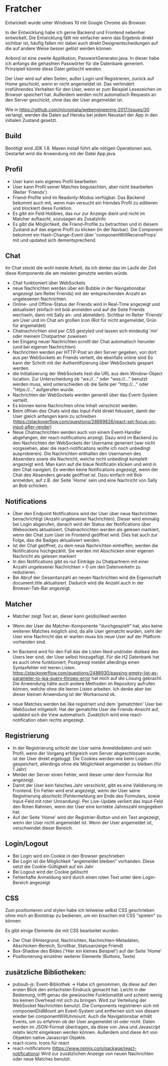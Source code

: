 # Fratcher
Entwickelt wurde unter Windows 10 mit Google Chrome als Browser.

In der Entwicklung habe ich gerne Backend und Frontend nebenher entwickelt. Die Entwicklung fällt mir einfacher wenn das Ergebnis direkt sichtbar ist, häufig fallen mir dabei auch direkt Designentscheidungen auf die auf andere Weise besser gelöst werden können.

Anbord ist eine zweite Applikation, PasswortGenerator.java. In dieser habe ich anfangs die gehashten Passwörter für die Datenbank generiert.
Prinzipiell könnte diese Datei gelöscht werden.

Der User wird auf allen Seiten, außer Login und Registrieren, zurück auf Home geschickt, wenn er nicht angemeldet ist. Das verhindert irreführendes Verhalten für den User, wenn er zum Beispiel Lesezeichen im Browser speichert hat. Außerdem werden nicht automatisch Requests an den Server geschickt, ohne das der User angemeldet ist.

Wie in https://github.com/micromata/webengineering-2017/issues/30 verlangt, werden die Daten auf Heroku bei jedem Neustart der App in den initialen Zustand gesetzt.

## Build
Benötigt wird JDK 1.8. Maven install führt alle nötigen Operationen aus. Gestartet wird die Anwendung mit der Datei App.java.

## Profil
- User kann sein eigenes Profil bearbeiten
- User kann Profil seiner Matches begutachten, aber nicht bearbeiten (Reiter 'Friends')
- Friend-Profile sind im Readonly-Modus verfügbar. Das Backend bekommt auch mit, wenn man versucht ein fremdes Profil zu editieren und blockiert diese Funktion.
- Es gibt ein Feld Hobbies, das nur zur Anzeige dient und nicht im Matcher auftaucht, sozusagen als Zusatzinfo  
- Es gibt die Möglichkeit, die Friend-Profile zu betrachten und in diesem Zustand auf das eigene Profil zu klicken (in der Navbar).
	Die Component bekommt ein Hash-Change-Event über 'componentWillReceiveProps' mit und updated sich dementsprechend.

## Chat
Im Chat steckt die wohl meiste Arbeit, da ich denke das im Laufe der Zeit diese Komponente die am meisten genutzte werden würde.
- Chat funktioniert über WebSockets
- neue Nachrichten werden über ein Bubble in der Navigationsbar angezeigt (am Reiter Friends) mit der entsprechenden Anzahl an ungelesenen 	Nachrichten.
- Online- und Offline-Status der Friends wird in Real-Time angezeigt und aktualisiert (einfach mit bob anmelden und auf die Seite Friends wechseln, dann mit Sally an- und abmelden).
	Sichtbar im Reiter 'Friends' am User und im Chat am großen Icon (Rot für nicht angemeldet, Grün für angemeldet)
- Chatnachrichten sind per CSS gestyled und lassen sich eindeutig 'mir' oder meinem Chatpartner zuweisen
- bei Eingang neuer Nachrichten scrollt der Chat automatisch herunter (und bei eigenen Nachrichten)
- Nachrichten werden per HTTP-Post an den Server gegeben, von dort aus per WebSockets an Friends verteilt, die ebenfalls online sind
	So kann der Schritt mit der Authentifizierung über WebSockets gespart werden.
- die Initialisierung der WebSockets liest die URL aus dem Window-Object location. Zur Unterscheidung ob "ws://..." oder "wss://..." benutzt werden muss, wird unterschieden ob die Seite per "http://..." oder "https://..." aufgerufen wurde.  
- Nachrichten der WebSockets werden generell über das Event-System verteilt.
- Es können keine Nachrichten ohne Inhalt verschickt werden.
- Beim öffnen des Chats wird das Input-Feld direkt fokusiert, damit der User gleich anfangen kann zu schreiben
	(https://stackoverflow.com/questions/28889826/react-set-focus-on-input-after-render)
- Neue Chatnachrichten werden auch von einem Event-Handler abgefangen, der react-notifications anzeigt. Dazu wird im Backend zu den Nachrichten der WebSockets der Username generiert (war nicht vorgesehen, aber die react-notificaitons wollte ich noch unbedingt ausprobieren). Die Nachrichten enthalten den Usernamen des Absenders sowie die Nachricht, welche nicht unbedingt komplett angezeigt wird. Man kann auf die blaue Notificatin klicken und wird in den Chat navigiert. Es werden keine Notifications angezeigt, wenn der Chat des Absenders gerade geöffnet ist. Dazu einfach mit Bob anmelden, auf z.B. der Seite 'Home' sein und eine Nachricht von Sally an Bob schicken. 

## Notifications
- Über den Endpoint Notifications wird der User über neue Nachrichten benachrichtigt (Anzahl ungelesener Nachrichten).
	Dieser wird einmalig bei Login abgerufen, danach wird der Status der Notifications über Websockets aktualisiert.
	Chatnachrichten werden als gelesen markiert, wenn der Chat zum User im Frontend geöffnet wird.
	Dies hat auch zur Folge, das die Badges aktualisiert werden.
- Ist der Chat geöffnet, zu dem neue Nachrichten eintreffen, werden die Notifications hochgezählt. Sie werden mit Abschicken einer eigenen Nachricht als gelesen markiert
- In den Notifications gibt es nur Einträge zu Chatpartnern mit einer Anzahl ungelesener Nachrichten > 0 um den Datenverkehr zu reduzieren.
- Bei Abruf der Gesamtanzahl an neuen Nachrichten wird die Eigenschaft document.title aktualisiert. Dadurch wird die Anzahl auch in der Browser-Tab-Bar angezeigt.
	
## Matcher
- Matcher zeigt Text an, dieser kann ge(dis)liked werden
- Wenn der User die Matcher-Komponente "durchgespielt" hat, also keine weiteren Matches möglich sind, da alle User gematcht wurden, sieht der User eine Nachricht das er warten muss bis neue User auf der Platform vorhanden sind.
 
- Im Backend wird für den Fall das die Listen liked und/oder disliked des Users leer sind, der User selbst hinzugefügt. Für die H2 Datenbank hat es auch ohne funktioniert, Postgresql meldet allerdings einen Syntaxfehler mit leeren Listen. 
https://stackoverflow.com/questions/2488930/passing-empty-list-as-parameter-to-jpa-query-throws-error hat mich auf die Lösung gebracht.
Die Anwendung hätte auch andere Methoden im Repository aufrufen können, welche ohne die leeren Listen arbeiten. Ich denke aber bei dieser kleinen Anwendung ist der Workaround ok.
- neue Matches werden bei like registriert und dem 'gematchten' User bei WebSocket mitgeteilt. Hat der gematchte User die Friends-Ansicht auf, updated sich die View automatisch. Zusätzlich wird eine react-notification oben rechts angezeigt.

## Registrierung
- In der Registrierung schickt der User seine Anmeldedaten und sein Profil, wenn der Vorgang erfolgreich vom Server abgeschlossen wurde, ist der User direkt eigeloggt. Die Cookies werden wie beim Login gespeichert, allerdings ohne die Möglichkeit angemeldet zu bleiben (für 1 Jahr)
- Meldet der Server einen Fehler, wird dieser unter dem Formular Rot angezeigt.
- Damit der User kein falsches Jahr verschickt, gibt es eine Validierung im Frontend. Ein Fehler wird erst angezeigt, wenn der User seine Registrierung abschickt (Fehlermeldung am Ende des Formulars, sowie Input-Feld mit roter Umrandung). Per Live-Update verliert das Input-Feld den Roten Rahmen, wenn der User eine korrekte Jahreszahl eingegeben hat. 
- Auf der Seite 'Home' wird der Registrier-Button und ein Text angezeigt, wenn der User nicht angemeldet ist. Wenn der User angemeldet ist, verschwindet dieser Bereich. 

## Login/Logout
- Bei Login wird ein Cookie in den Browser geschrieben
- Bei Login ist die Möglichkeit "angemeldet bleiben" vorhanden. Diese setzt die Cookie-Gültigkeit auf ein Jahr
- Bei Logout wird der Cookie gelöscht
- Fehlerhafte Anmeldung wird durch einen roten Text unter dem Login-Bereich angezeigt

## CSS
Zum positionieren und stylen habe ich teilweise selbst CSS geschrieben ohne mich an Bootstrap zu bedienen, um ein bisschen mit CSS "spielen" zu können.

Es gibt einige Elemente die mit CSS bearbeitet wurden. 
- Der Chat (Hintergrund, Nachrichten, Nachrichten-Metadaten, Abschicken-Bereich, Scrollbar, Statusanzeige Friend)
- Box-Shadow des Bildes ('Hier ein kleines Beispiel') auf der Seite 'Home'
- Positionierung einzelner weiterer Elemente (Buttons, Texte)

## zusätzliche Bibliotheken:
- pubsub-js: Event-Bibliothek -> Habe ich genommen, da diese auf den ersten Blick den einfachsten Eindruck gemacht hat.
	Leicht in der Bedienung, trifft genau die gewünschte Funktionalität und scheint wenig bis keinen Overhead mit sich zu bringen. 
	Wird zur Verteilung der WebSocket Nachrichten benutzt. Die Components registrieren sich mit componentDidMount am Event-System und 
	entfernen sich von diesem wieder bei componentWillUnmount.
	Auch die Navigationsbar erhält Events, um zu erfahren ob der User angemeldet ist oder nicht.
	Daten werden im JSON-Format übertragen, da diese von Java und Javascript relativ leicht eingelesen werden können. Außerdem sind diese Art von Objekten native Javascript Objekte.
- react-icons: Icons für react
- react-notifications (https://www.npmjs.com/package/react-notifications)
	Wird zur zusätzlichen Anzeige von neuen Nachrichten oder neue Matches benutzt.